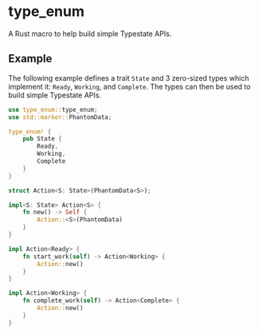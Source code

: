 # type_enum

A Rust macro to help build simple Typestate APIs.

## Example

The following example defines a trait ``State`` and 3 zero-sized types which
implement it: ``Ready``, ``Working``, and ``Complete``. The types can then be
used to build simple Typestate APIs.

```rust
use type_enum::type_enum;
use std::marker::PhantomData;

type_enum! {
    pub State {
        Ready,
        Working,
        Complete
    }
}

struct Action<S: State>(PhantomData<S>);

impl<S: State> Action<S> {
    fn new() -> Self {
        Action::<S>(PhantomData)
    }
}

impl Action<Ready> {
    fn start_work(self) -> Action<Working> {
        Action::new()
    }
}

impl Action<Working> {
    fn complete_work(self) -> Action<Complete> {
        Action::new()
    }
}
```

